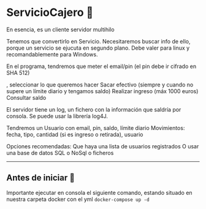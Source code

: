 # ServicioCajero 💸

En esencia, es un cliente servidor multihilo

Tenemos que convertirlo en Servicio. Necesitaremos buscar info de ello, porque un servicio
se ejucuta en segundo plano. Debe valer para linux y recomandablemente para Windows. 

En el programa, tendremos que meter el email/pin
(el pin debe ir cifrado en SHA 512)

, seleccionar lo que queremos hacer
	Sacar efectivo (siempre y cuando no supere un límite diario y tengamos saldo)
	Realizar ingreso (máx 1000 euros)
	Consultar saldo

El servidor tiene un log, un fichero con la información que saldría por consola.
Se puede usar la librería log4J.

Tendremos un Usuario con email, pin, saldo, límite diario
	Movimientos: fecha, tipo, cantidad (si es ingreso o retirada), usuario


Opciones recomendadas:
Que haya una lista de usuarios registrados
O usar una base de datos SQL o NoSql o ficheros

---

## Antes de iniciar :rocket:

Importante ejecutar en consola el siguiente comando, estando situado en nuestra carpeta docker con el yml
`docker-compose up -d`

